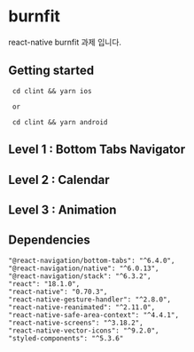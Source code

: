 # burnfit

react-native burnfit 과제 입니다.

## Getting started

```
 cd clint && yarn ios

 or

 cd clint && yarn android
```

## Level 1 : Bottom Tabs Navigator

## Level 2 : Calendar

## Level 3 : Animation

## Dependencies

    "@react-navigation/bottom-tabs": "^6.4.0",
    "@react-navigation/native": "^6.0.13",
    "@react-navigation/stack": "^6.3.2",
    "react": "18.1.0",
    "react-native": "0.70.3",
    "react-native-gesture-handler": "^2.8.0",
    "react-native-reanimated": "^2.11.0",
    "react-native-safe-area-context": "^4.4.1",
    "react-native-screens": "^3.18.2",
    "react-native-vector-icons": "^9.2.0",
    "styled-components": "^5.3.6"
